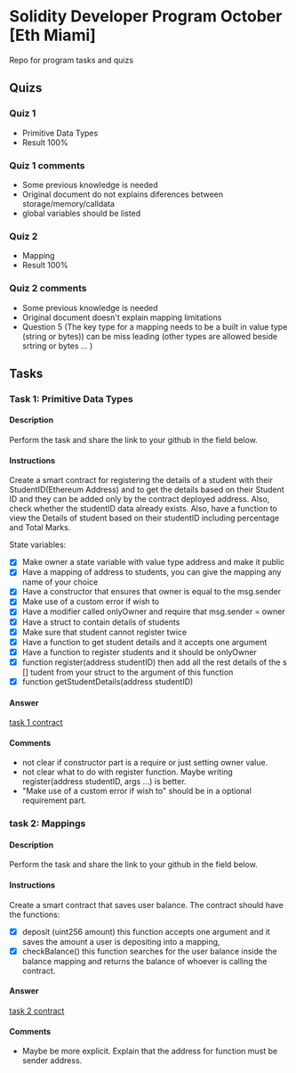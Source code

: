# Solidity Developer Program October [Eth Miami]

Repo for program tasks and quizs

## Quizs

### Quiz 1
- Primitive Data Types
- Result 100%
### Quiz 1 comments
- Some previous knowledge is needed
- Original document do not explains diferences between storage/memory/calldata
- global variables should be listed

### Quiz 2
- Mapping
- Result 100%
### Quiz 2 comments
- Some previous knowledge is needed
- Original document doesn't explain mapping limitations
- Question 5 (The key type for a mapping needs to be a built in value type (string or bytes))
   can be miss leading (other types are allowed beside srtring or bytes ... )




## Tasks 

### Task 1: Primitive Data Types

#### Description
Perform the task and share the link to your github in the field below.

#### Instructions
Create a smart contract for registering the details of a student with their StudentID(Ethereum Address) and to get the details based on their Student ID and they can be added only by the contract deployed address. Also, check whether the studentID data already exists. Also, have a function to view the Details of student based on their studentID including percentage and Total Marks.

State variables:

- [x]   Make owner a state variable with value type address and make it public
- [x]  Have a mapping of address to students, you can give the mapping any name of your choice
- [x]  Have a constructor that ensures that owner is equal to the msg.sender
- [x]  Make use of a custom error if wish to
- [x]  Have a modifier called onlyOwner and require that msg.sender = owner
- [x]  Have a struct to contain details of students
- [x]  Make sure that student cannot register twice
- [x]  Have a function to get student details and it accepts one argument
- [x]  Have a function to register students and it should be onlyOwner
- [x]  function register(address studentID) then add all the rest details of the s [] tudent from your struct to the argument of this function
- [x]  function getStudentDetails(address studentID)

#### Answer

[task 1 contract](/task1-primitive-data-types/Task1Contract.sol)

#### Comments

- not clear if constructor part is a require or just setting owner value.
- not clear what to do with register function. Maybe writing register(address studentID, args ...) is better.
- "Make use of a custom error if wish to" should be in a optional requirement part.

### task 2: Mappings

#### Description
Perform the task and share the link to your github in the field below.

#### Instructions
Create a smart contract that saves user balance. The contract should have the functions:

- [x] deposit (uint256 amount) this function accepts one argument and it saves the amount a user is depositing into a mapping,
- [x] checkBalance() this function searches for the user balance inside the balance mapping and returns the balance of whoever is calling the contract.

#### Answer
[task 2 contract](./task2-mappings/task2Contract.sol)

#### Comments
- Maybe be more explicit. Explain that the address for function must be sender address.

